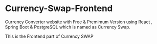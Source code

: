 # Currency-Swap-Frontend


Currency Converter website with Free & Premimum Version using React , Spring Boot & PostgreSQL which is named as Currency Swap.

This is the Frontend part of Currency SWAP

